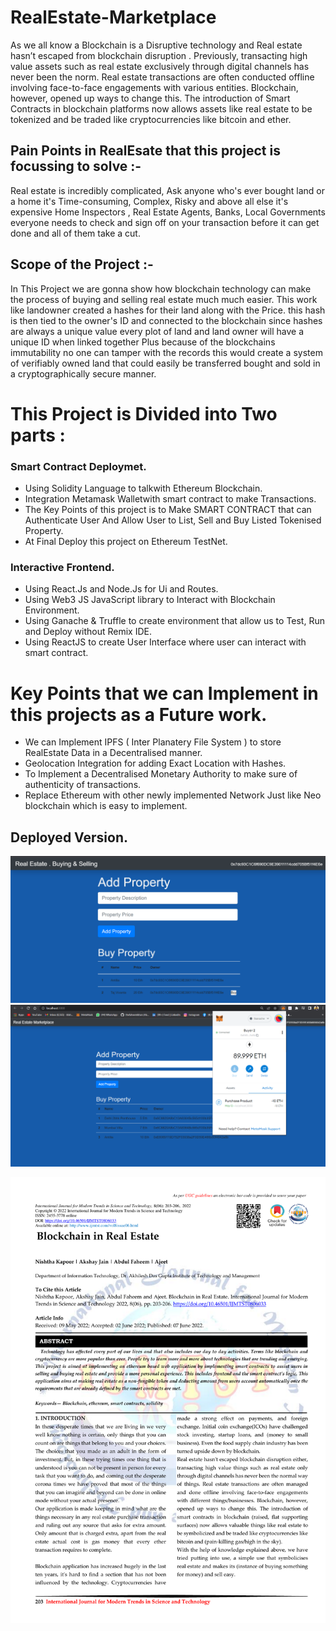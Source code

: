 # RealEstate-Marketplace

As we all know a Blockchain is a Disruptive technology and Real estate hasn’t escaped from blockchain disruption . Previously, transacting high value assets such as real estate exclusively through digital channels has never been the norm. Real estate transactions are often conducted offline involving face-to-face engagements with various entities. Blockchain, however, opened up ways to change this. The introduction of Smart Contracts in blockchain platforms now allows assets like real estate to be tokenized and be traded like cryptocurrencies like bitcoin and ether.

## Pain Points in RealEsate that this project is focussing to solve :-
Real estate is incredibly complicated, Ask anyone who's ever bought land or a home it's Time-consuming, Complex, Risky and above all else it's expensive Home Inspectors , Real Estate Agents, Banks, Local Governments everyone needs to check and sign off on your transaction before it can get done and all of them take a cut.

## Scope of the Project :-
In This Project we are gonna show how blockchain technology can make the process of buying and selling real estate much much easier. This work like landowner created a hashes for their land along with the Price. this hash is then tied to the owner's ID and connected to the blockchain since hashes are always a unique value every plot of land and land owner will have a unique ID when linked together Plus because of the blockchains immutability no one can tamper with the records this would create a system of verifiably owned land that could easily be transferred bought and sold in a cryptographically secure manner.

# This Project is Divided into Two parts :
### Smart Contract Deploymet.
- Using Solidity Language to talkwith Ethereum Blockchain.
- Integration Metamask Walletwith smart contract to make Transactions.
- The Key Points of this project is to Make SMART CONTRACT that can Authenticate User And Allow User to List, Sell and Buy Listed Tokenised Property.
- At Final Deploy this project on Ethereum TestNet.

### Interactive Frontend.
- Using React.Js and Node.Js for Ui and Routes.
- Using Web3 JS JavaScript library to Interact with Blockchain Environment.
- Using Ganache & Truffle to create environment that allow us to Test, Run and Deploy without Remix IDE.
- Using ReactJS to create User Interface where user can interact with smart contract.

# Key Points that we can Implement in this projects as a Future work.
- We can Implement IPFS ( Inter Planatery File System ) to store RealEstate Data in a Decentralised manner.
- Geolocation Integration for adding Exact Location with Hashes.
- To Implement a Decentralised Monetary Authority to make sure of authenticity of transactions.
- Replace Ethereum with other newly implemented Network Just like Neo blockchain which is easy to implement.

## Deployed Version.
<img src="interface-1.png"> <br/>
<img src="interface-2.png"> <br/>

<img src="BlockChain-in-Realestate.pdf"> <br/>
